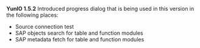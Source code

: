 **YunIO 1.5.2**
Introduced progress dialog that is being used in this version in the following places:

- Source connection test
- SAP objects search for table and function modules
- SAP metadata fetch for table and function modules
